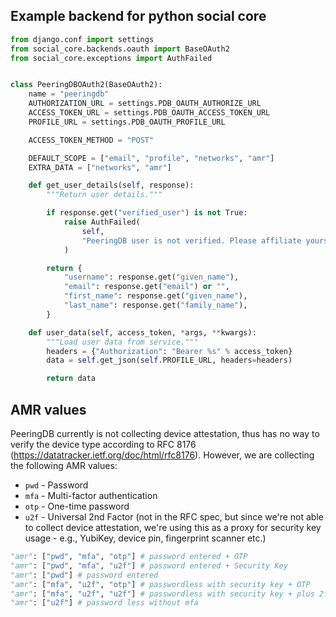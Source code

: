 ## Example backend for python social core

```python
from django.conf import settings
from social_core.backends.oauth import BaseOAuth2
from social_core.exceptions import AuthFailed


class PeeringDBOAuth2(BaseOAuth2):
    name = "peeringdb"
    AUTHORIZATION_URL = settings.PDB_OAUTH_AUTHORIZE_URL
    ACCESS_TOKEN_URL = settings.PDB_OAUTH_ACCESS_TOKEN_URL
    PROFILE_URL = settings.PDB_OAUTH_PROFILE_URL

    ACCESS_TOKEN_METHOD = "POST"

    DEFAULT_SCOPE = ["email", "profile", "networks", "amr"]
    EXTRA_DATA = ["networks", "amr"]

    def get_user_details(self, response):
        """Return user details."""

        if response.get("verified_user") is not True:
            raise AuthFailed(
                self,
                "PeeringDB user is not verified. Please affiliate yourself with an organization in PeeringDB and try again.",
            )

        return {
            "username": response.get("given_name"),
            "email": response.get("email") or "",
            "first_name": response.get("given_name"),
            "last_name": response.get("family_name"),
        }

    def user_data(self, access_token, *args, **kwargs):
        """Load user data from service."""
        headers = {"Authorization": "Bearer %s" % access_token}
        data = self.get_json(self.PROFILE_URL, headers=headers)

        return data
```

## AMR values

PeeringDB currently is not collecting device attestation, thus has no way to verify the device type according to RFC 8176 (https://datatracker.ietf.org/doc/html/rfc8176). However, we are collecting the following AMR values:

- `pwd` - Password
- `mfa` - Multi-factor authentication
- `otp` - One-time password
- `u2f` - Universal 2nd Factor (not in the RFC spec, but since we're not able to collect device attestation, we're using this as a proxy for security key usage - e.g., YubiKey, device pin, fingerprint scanner etc.)

```python
"amr": ["pwd", "mfa", "otp"] # password entered + OTP
"amr": ["pwd", "mfa", "u2f"] # password entered + Security Key
"amr": ["pwd"] # password entered
"amr": ["mfa", "u2f", "otp"] # passwordless with security key + OTP
"amr": ["mfa", "u2f", "u2f"] # passwordless with security key + plus 2fa with another security key
"amr": ["u2f"] # password less without mfa
```
